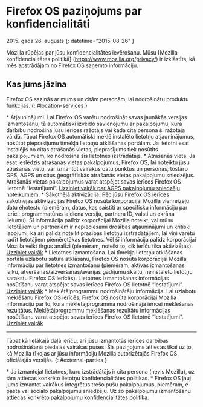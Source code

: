 ﻿# Firefox OS paziņojums par konfidencialitāti

2015\. gada 26\. augusts
{: datetime="2015-08-26" }

Mozilla rūpējas par jūsu konfidencialitātes ievērošanu. Mūsu [Mozilla konfidencialitātes politikā] (https://www.mozilla.org/privacy/) ir izklāstīts, kā mēs apstrādājam no Firefox OS saņemto informāciju.

## Kas jums jāzina

Firefox OS sazinās ar mums un citām personām, lai nodrošinātu produktu funkcijas.
{: #location-services }

* Atjauninājumi. Lai Firefox OS varētu nodrošināt savas jaunākās versijas izmantošanu, tā automātiski izveido savienojumu ar pakalpojumu, kura darbību nodrošina jūsu ierīces ražotājs vai kāda cita persona šī ražotāja vārdā. Tāpat Firefox OS automātiski meklē instalēto lietotņu atjauninājumus, nosūtot pieprasījumu tīmekļa lietotņu atklāšanas portālam. Ja lietotni esat instalējis no citas atrašanās vietas, pieprasījums tiek nosūtīts pakalpojumiem, ko nodrošina šīs lietotnes izstrādātājs.
* Atrašanās vieta. Ja esat ieslēdzis atrašanās vietas pakalpojumus, Firefox OS, lai noteiktu jūsu atrašanās vietu, var izmantot vairākus datu punktus un personas, tostarp GPS, AGPS un citus ģeogrāfiskās atrašanās vietas pakalpojumu sniedzējus. Atrašanās vietas pakalpojumus varat atspējot savas ierīces Firefox OS lietotnē “Iestatījumi”. [Uzziniet vairāk par AGPS pakalpojumu sniedzēju noteikumiem](https://wiki.mozilla.org/Firefox_OS/AGPS_service_provider_terms).
* Sākotnējā aktivizācija. Pēc jūsu Firefox OS ierīces sākotnējās aktivizācijas Firefox OS nosūta korporācijai Mozilla vienreizēju datu ehotestu (piemēram, datus, kas saistīti ar specifisku informāciju par ierīci: programmatūras laidiena versiju, partnera ID, valsti un ekrāna lielumu). Šī informācija palīdz korporācijai Mozilla noteikt, vai mūsu lietotājiem un partneriem ir nepieciešami drošības atjauninājumi un kritiski labojumi, kā arī palīdz noteikt prasības lietotņu izstrādātājiem, lai viņi varētu radīt lietotājiem piemērotākas lietotnes. Vēl šī informācija palīdz korporācijai Mozilla veikt tirgus analīzi (piemēram, noteikt to, cik ierīču tika aktivizētas). [Uzziniet vairāk](https://wiki.mozilla.org/Firefox_OS/Metrics/activationping)
* Lietotnes izmantošana. Lai tīmekļa lietotņu atklāšanas portālā uzlabotu satura atklāšanu, Firefox OS nosūta korporācijai Mozilla informāciju par lietotnes izmantošanu (piemēram, aktīvās izmantošanas laiku, atvēršanas/aizvēršanas/avārijas gadījumu skaitu, neinstalēto lietotņu sarakstu Firefox OS ierīcēs). Lietotnes izmantošanas informācijas nosūtīšanu varat atspējot savas ierīces Firefox OS lietotnē “Iestatījumi”. [Uzziniet vairāk](https://wiki.mozilla.org/FirefoxOS/Metrics/App_Usage)
* Meklētājprogrammu nodrošinātāju informācija. Lai uzlabotu meklēšanu Firefox OS ierīcēs, Firefox OS nosūta korporācijai Mozilla informāciju par to, kura meklētājprogramma nodrošināja ierīcei meklēšanas rezultātus. Meklētājprogrammu meklēšanas rezultātu informācijas nosūtīšanu varat atspējot savas ierīces Firefox OS lietotnē “Iestatījumi”. [Uzziniet vairāk](https://wiki.mozilla.org/FirefoxOS/Metrics/App_Usage)

---------------------------------------

Tāpat kā lielākajā daļā ierīču, arī jūsu izmantotās ierīces darbības nodrošināšanā piedalās vairākas puses. Šis paziņojums attiecas tikai uz to, kā Mozilla rīkojas ar jūsu informāciju Mozilla autorizētajās Firefox OS oficiālajās versijās.
{: #external-parties }

* Ja izmantojat lietotnes, kuru izstrādātājs ir cita persona (nevis Mozilla), uz tām attiecas konkrēto lietotņu konfidencialitātes politikas.
* Firefox OS ļauj jums izmantot vairākus integrētus trešo pušu pakalpojumus, piemēram, e-pasta vai sociālo pakalpojumu sniedzēju. Uz šo pakalpojumu izmantošanu attiecas konkrēto pakalpojumu konfidencialitātes politika.

